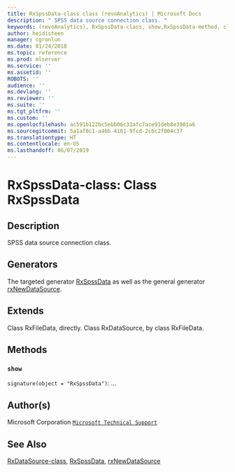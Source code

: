 ```yaml
---
title: RxSpssData-class class (revoAnalytics) | Microsoft Docs
description: " SPSS data source connection class. "
keywords: (revoAnalytics), RxSpssData-class, show,RxSpssData-method, classes
author: heidisteen
manager: cgronlun
ms.date: 01/24/2018
ms.topic: reference
ms.prod: mlserver
ms.service: ''
ms.assetid: ''
ROBOTS: ''
audience: ''
ms.devlang: ''
ms.reviewer: ''
ms.suite: ''
ms.tgt_pltfrm: ''
ms.custom: ''
ms.openlocfilehash: ac591b122bc5ebb06c31afc7ace91deb8e3901a6
ms.sourcegitcommit: 5a1af0c1-a46b-4161-9fcd-2c6c2f004c37
ms.translationtype: HT
ms.contentlocale: en-US
ms.lasthandoff: 06/07/2019
---
```

 # <a name="rxspssdata-class-class-rxspssdata"></a>RxSpssData-class: Class RxSpssData 
 ## <a name="description"></a>Description
 
SPSS data source connection class.
 
 
 ## <a name="generators"></a>Generators 

 
The targeted generator [RxSpssData](RxSpssData.md) as well as the general generator [rxNewDataSource](rxNew.md).
 
 ## <a name="extends"></a>Extends 

 
Class RxFileData, directly.
Class RxDataSource, by class RxFileData.
 
 ## <a name="methods"></a>Methods 

 


### `show`
`signature(object = "RxSpssData")`: ...



 
 ## <a name="authors"></a>Author(s)
 Microsoft Corporation [`Microsoft Technical Support`](https://go.microsoft.com/fwlink/?LinkID=698556&clcid=0x409)
 
 
 ## <a name="see-also"></a>See Also
 
[RxDataSource-class](RxDataSource-class.md), [RxSpssData](RxSpssData.md), [rxNewDataSource](rxNew.md)
   
 
